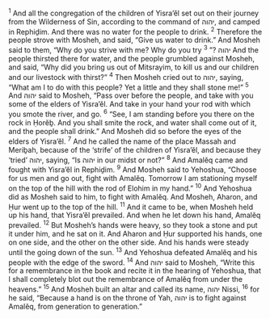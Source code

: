 <sup>1</sup> And all the congregation of the children of Yisra’ĕl set out on their journey from the Wilderness of Sin, according to the command of יהוה, and camped in Rephiḏim. And there was no water for the people to drink.
<sup>2</sup> Therefore the people strove with Mosheh, and said, “Give us water to drink.” And Mosheh said to them, “Why do you strive with me? Why do you try יהוה ?”
<sup>3</sup> And the people thirsted there for water, and the people grumbled against Mosheh, and said, “Why did you bring us out of Mitsrayim, to kill us and our children and our livestock with thirst?”
<sup>4</sup> Then Mosheh cried out to יהוה, saying, “What am I to do with this people? Yet a little and they shall stone me!”
<sup>5</sup> And יהוה said to Mosheh, “Pass over before the people, and take with you some of the elders of Yisra’ĕl. And take in your hand your rod with which you smote the river, and go.
<sup>6</sup> “See, I am standing before you there on the rock in Ḥorĕḇ. And you shall smite the rock, and water shall come out of it, and the people shall drink.” And Mosheh did so before the eyes of the elders of Yisra’ĕl.
<sup>7</sup> And he called the name of the place Massah and Meriḇah, because of the ‘strife’ of the children of Yisra’ĕl, and because they ‘tried’ יהוה, saying, “Is יהוה in our midst or not?”
<sup>8</sup> And Amalĕq came and fought with Yisra’ĕl in Rephiḏim.
<sup>9</sup> And Mosheh said to Yehoshua, “Choose for us men and go out, fight with Amalĕq. Tomorrow I am stationing myself on the top of the hill with the rod of Elohim in my hand.”
<sup>10</sup> And Yehoshua did as Mosheh said to him, to fight with Amalĕq. And Mosheh, Aharon, and Ḥur went up to the top of the hill.
<sup>11</sup> And it came to be, when Mosheh held up his hand, that Yisra’ĕl prevailed. And when he let down his hand, Amalĕq prevailed.
<sup>12</sup> But Mosheh’s hands were heavy, so they took a stone and put it under him, and he sat on it. And Aharon and Ḥur supported his hands, one on one side, and the other on the other side. And his hands were steady until the going down of the sun.
<sup>13</sup> And Yehoshua defeated Amalĕq and his people with the edge of the sword.
<sup>14</sup> And יהוה said to Mosheh, “Write this for a remembrance in the book and recite it in the hearing of Yehoshua, that I shall completely blot out the remembrance of Amalĕq from under the heavens.”
<sup>15</sup> And Mosheh built an altar and called its name, יהוה Nissi,
<sup>16</sup> for he said, “Because a hand is on the throne of Yah, יהוה is to fight against Amalĕq, from generation to generation.”
